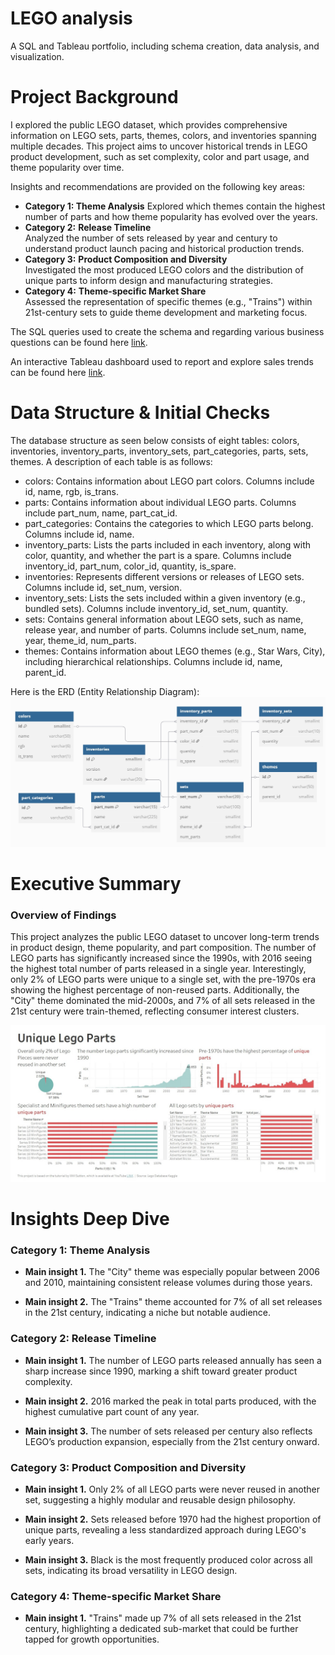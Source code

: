 # LEGO analysis
A SQL and Tableau portfolio, including schema creation, data analysis, and visualization.
# Project Background
I explored the public LEGO dataset, which provides comprehensive information on LEGO sets, parts, themes, colors, and inventories spanning multiple decades. This project aims to uncover historical trends in LEGO product development, such as set complexity, color and part usage, and theme popularity over time.

Insights and recommendations are provided on the following key areas:

- **Category 1: Theme Analysis** 
	Explored which themes contain the highest number of parts and how theme popularity has evolved over the years.
- **Category 2:** **Release Timeline**  
	Analyzed the number of sets released by year and century to understand product launch pacing and historical production trends.
- **Category 3:** **Product Composition and Diversity**  
	Investigated the most produced LEGO colors and the distribution of unique parts to inform design and manufacturing strategies.
- **Category 4:** **Theme-specific Market Share**  
	Assessed the representation of specific themes (e.g., "Trains") within 21st-century sets to guide theme development and marketing focus.

The SQL queries used to create the schema and regarding various business questions can be found here [link](https://github.com/cshuy/lego-analysis/tree/52faedd402d28ab065f33ed936c271e21706221b/sql).

An interactive Tableau dashboard used to report and explore sales trends can be found here [link](https://public.tableau.com/app/profile/shuyu.chen5845/viz/Lego_17449360807400/1_1).
# Data Structure & Initial Checks

The database structure as seen below consists of eight tables: colors, inventories, inventory_parts, inventory_sets, part_categories, parts, sets, themes. A description of each table is as follows:
- colors: Contains information about LEGO part colors. Columns include id, name, rgb, is_trans.
- parts: Contains information about individual LEGO parts. Columns include part_num, name, part_cat_id.
- part_categories: Contains the categories to which LEGO parts belong. Columns include id, name.
- inventory_parts: Lists the parts included in each inventory, along with color, quantity, and whether the part is a spare. Columns include inventory_id, part_num, color_id, quantity, is_spare.
- inventories: Represents different versions or releases of LEGO sets. Columns include id, set_num, version.
- inventory_sets: Lists the sets included within a given inventory (e.g., bundled sets). Columns include inventory_id, set_num, quantity.
- sets: Contains general information about LEGO sets, such as name, release year, and number of parts. Columns include set_num, name, year, theme_id, num_parts.
- themes: Contains information about LEGO themes (e.g., Star Wars, City), including hierarchical relationships. Columns include id, name, parent_id.

Here is the ERD (Entity Relationship Diagram):
![Entity Relationship Diagram here](https://github.com/cshuy/lego-analysis/blob/52faedd402d28ab065f33ed936c271e21706221b/erd.jpg)

# Executive Summary

### Overview of Findings

This project analyzes the public LEGO dataset to uncover long-term trends in product design, theme popularity, and part composition. The number of LEGO parts has significantly increased since the 1990s, with 2016 seeing the highest total number of parts released in a single year. Interestingly, only 2% of LEGO parts were unique to a single set, with the pre-1970s era showing the highest percentage of non-reused parts. Additionally, the "City" theme dominated the mid-2000s, and 7% of all sets released in the 21st century were train-themed, reflecting consumer interest clusters.

![Visualization, including a graph of overall trends or snapshot of a dashboard](https://github.com/cshuy/lego-analysis/blob/52faedd402d28ab065f33ed936c271e21706221b/dashboard.jpg)

# Insights Deep Dive
### Category 1: Theme Analysis

- **Main insight 1.** The "City" theme was especially popular between 2006 and 2010, maintaining consistent release volumes during those years.
    
- **Main insight 2.** The "Trains" theme accounted for 7% of all set releases in the 21st century, indicating a niche but notable audience.

### Category 2: Release Timeline

- **Main insight 1.** The number of LEGO parts released annually has seen a sharp increase since 1990, marking a shift toward greater product complexity.
    
- **Main insight 2.** 2016 marked the peak in total parts produced, with the highest cumulative part count of any year.
    
- **Main insight 3.** The number of sets released per century also reflects LEGO’s production expansion, especially from the 21st century onward.

### Category 3: Product Composition and Diversity

* **Main insight 1.** Only 2% of all LEGO parts were never reused in another set, suggesting a highly modular and reusable design philosophy.
    
- **Main insight 2.** Sets released before 1970 had the highest proportion of unique parts, revealing a less standardized approach during LEGO's early years.
    
- **Main insight 3.** Black is the most frequently produced color across all sets, indicating its broad versatility in LEGO design.

### Category 4: Theme-specific Market Share

* **Main insight 1.** "Trains" made up 7% of all sets released in the 21st century, highlighting a dedicated sub-market that could be further tapped for growth opportunities.
